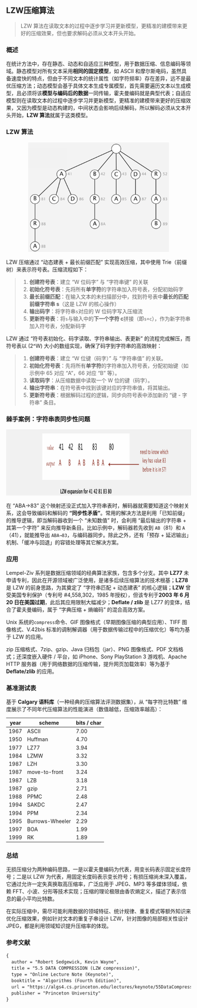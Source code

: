 ## LZW压缩算法

> LZW 算法在读取文本的过程中逐步学习并更新模型，更精准的建模带来更好的压缩效果，但也要求解码必须从文本开头开始。
>

### 概述

在统计方法中，存在静态、动态和自适应三种模型，用于数据压缩、信息编码等领域。静态模型对所有文本采用**相同的固定模型**，如 ASCII 和摩尔斯电码，虽然具备速度快的特点，但由于不同文本的统计属性（如字符频率）存在差异，远不是最优压缩方法；动态模型会基于具体文本生成专属模型，首先需要遍历文本以生成模型，且必须将该**模型与编码后的数据**一同传输，霍夫曼编码就是典型代表；自适应模型则在读取文本的过程中逐步学习并更新模型，更精准的建模带来更好的压缩效果，又因为模型是动态构建的，中间状态会影响后续解码，所以解码必须从文本开头开始，**LZW 算法**就属于这类模型。

### LZW 算法

<div align="center">
  <img src="assets/LZW_Trie.png" height="300">
</div>

LZW 压缩通过 “动态建表 + 最长前缀匹配” 实现高效压缩，其中使用 Trie（前缀树）来表示符号表。压缩流程如下：

> 1. **创建符号表**：建立 “W 位码字” 与 “字符串键” 的关联
> 2. **初始化符号表**：先将所有**单字符**的字符串加入符号表，分配初始码字
> 3. **最长前缀匹配**：在输入文本的未扫描部分中，找到符号表中**最长的匹配前缀字符串 s**（这是 LZW 的核心操作）
> 4. **输出码字**：将字符串`s`对应的 W 位码字写入压缩流
> 5. **更新符号表**：将`s`与输入中的**下一个字符 c**拼接（即`s+c`），作为新字符串加入符号表，分配新码字

LZW 通过 “符号表初始化、码字读取、字符串输出、表更新” 的流程完成解压，而符号表以 \(2^W\) 大小的数组实现，确保了码字到字符串的高效映射：

> 1. **创建符号表**：建立 “W 位键（码字）” 与 “字符串值” 的关联。
> 2. **初始化符号表**：先将所有**单字符**的字符串加入符号表，分配初始键（如示例中 65 对应 “A”，66 对应 “B” 等）。
> 3. **读取码字**：从压缩数据中读取一个 W 位的键（码字）。
> 4. **输出字符串**：在符号表中找到该键对应的字符串值，将其输出。
> 5. **更新符号表**：根据解码过程的逻辑，同步向符号表中添加新的 “键 - 字符串” 条目。

### 棘手案例：字符串表同步性问题

<div align="center">
  <img src="assets/TrickyCase.png" height="180">
</div>

在 “ABA→83” 这个映射还没正式加入字符串表时，解码器就需要知道这个映射关系，这会导致编码和解码的 **“同步性矛盾”**。常用的解决方法是利用「已知前缀」的推导逻辑，即当解码器收到一个 “未知数值” 时，会利用 “最后输出的字符串 + 其第一个字符” 来反向推导新条目。比如示例中，解码器若先收到 `AB`（81）和 `A`（41），就能推导出 `ABA→83`，与编码器同步。除此之外，还有「预存 + 延迟输出」机制、「缓冲与回退」的容错处理等其它解决方案。

### 应用

Lempel-Ziv 系列是数据压缩领域的经典算法家族，包含多个分支。其中 **LZ77** 未申请专利，因此在开源领域被广泛使用，是诸多后续压缩算法的技术根基；**LZ78** 是 LZW 的前身思路，为其奠定了 “字符串匹配 + 动态建表” 的核心逻辑；**LZW** 曾受美国专利保护（专利号 #4,558,302，1985 年授权），但该专利于**2003 年 6 月 20 日在美国过期**，此后其应用限制大幅减少；**Deflate / zlib** 是 LZ77 的变体，结合了霍夫曼编码，属于 “字典压缩 + 熵编码” 的混合高效方案。

Unix 系统的`compress`命令、GIF 图像格式（早期图像压缩的典型应用）、TIFF 图像格式、V.42bis 标准的调制解调器（用于数据传输过程中的压缩优化）等均为基于 LZW 的应用。

zip 压缩格式、7zip、gzip、Java 归档包（jar）、PNG 图像格式、PDF 文档格式；还深度嵌入硬件 / 平台，如 iPhone、Sony PlayStation 3 游戏机、Apache HTTP 服务器（用于网络数据的压缩传输，提升网页加载效率）等为基于 **Deflate/zlib** 的应用。

### 基准测试表

基于 **Calgary 语料库**（一种经典的压缩算法评测数据集），从 “每字符比特数” 维度展示了不同年代压缩算法的性能演进（数值越低，压缩效率越高）：

| year | scheme          | bits / char |
|------|-----------------|-------------|
| 1967 | ASCII           | 7.00        |
| 1950 | Huffman         | 4.70        |
| 1977 | LZ77            | 3.94        |
| 1984 | LZMW            | 3.32        |
| 1987 | LZH             | 3.30        |
| 1987 | move-to-front   | 3.24        |
| 1987 | LZB             | 3.18        |
| 1987 | gzip            | 2.71        |
| 1988 | PPMC            | 2.48        |
| 1994 | SAKDC           | 2.47        |
| 1994 | PPM             | 2.34        |
| 1995 | Burrows-Wheeler | 2.29        |
| 1997 | BOA             | 1.99        |
| 1999 | RK              | 1.89        |

### 总结

无损压缩分为两种编码思路，一是以霍夫曼编码为代表，用变长码表示固定长度符号；二是以 LZW 为代表，用固定长度码表示变长符号；有损压缩尚未深入覆盖，它通过允许一定失真换取高压缩率，广泛应用于 JPEG、MP3 等多媒体领域，依赖 FFT、小波、分形等技术实现；压缩的理论极限由香农熵定义，描述了表示信息的最小平均比特数。

在实际压缩中，需尽可能利用数据的领域特征、统计规律、重复模式等额外知识来优化压缩效果，例如针对文本的重复子串设计 LZW，针对图像的局部相关性设计 JPEG，都是利用领域知识提升压缩率的体现。

### 参考文献

```tex
{
  author = "Robert Sedgewick, Kevin Wayne",
  title = "5.5 DATA COMPRESSION (LZW compression)",
  type = "Online Lecture Note (Keynote)",
  booktitle = "Algorithms (Fourth Edition)",
  url = "https://algs4.cs.princeton.edu/lectures/keynote/55DataCompression.pdf",
  publisher = "Princeton University"
}
```

